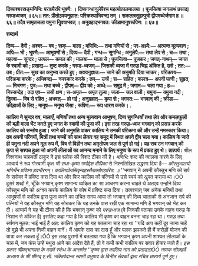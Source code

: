 **दिव्याश्बरस्रङ्मणिभि: पराध्र्यैरपि भूषणै: ।** **दिव्यगन्धानुलेपैश्च महत्योत्पलमालया ।** **पूजयित्वा जगन्नाथं प्रसाद्य गरुडध्वजम् ॥ ६५॥** **तत: प्रीतोऽवयनुज्ञात: परिक्रश्याभिवन्द्य तम् ।** **सकलत्रसुहृत्पुत्रो द्वीपमब्धेर्जगाम ह ॥ ६६॥** **तदैव सामृतजला यमुना निॢवषाभवत् ।** **अनुग्रहाद्भगवत: क्रीडामानुषरूपिण: ॥ ६७॥** 

**शब्दार्थ** 

**दिव्य—** **दैवी** **; अश्बर—** **वष** **; स्रक्—** **माला** **; मणिभि:—** **तथा मणियों से** **; पर-अध्र्यै:—** **अत्यन्त मूल्यवान** **; अपि—** **भी** **;** **भूषणै:—** **आभूषणों से** **; दिव्य—** **दैवी** **; गन्ध—** **सुगन्धि** **; अनुलेपै:—** **तथा लेप से** **; च—** **तथा** **; महत्या—** **सुन्दर** **; उत्पल—** **कमल** **की** **; मालया—** **माला से** **; पूजयित्वा—** **पूजकर** **; जगत्-नाथम्—** **जगत के स्वामी को** **; प्रसाद्य—** **तुष्ट करके** **; गरुड-ध्वजम्—** **जिसकी ध्वजा में गरुड़ चिह्न अंकित है, उसे** **; तत:—** **तब** **; प्रीत:—** **सुख का अनुभव करते हुए** **; अवयनुज्ञात:—** **जाने की अनुमति** **दिया जाकर** **; परिक्रश्य—** **परिक्रमा करके** **; अभिवन्द्य—** **नमस्कार करके** **; तम्—** **उन्हें** **; स—** **सहित** **; कलत्र—** **अपनी पत्नी** **;** **सुहृत्—** **मित्रगण** **; पुत्र:—** **तथा बच्चे** **; द्वीपम्—** **द्वीप को** **; अब्धे:—** **समुद्र में** **; जगाम—** **चला गया** **; ह—** **निस्सन्देह** **; तदा एव—** **उसी** **क्षण** **; स-अमृत—** **अमृत तुल्य** **; जला—** **जल वाली** **; यमुना—** **यमुना नदी** **; निॢवषा—** **विष से रहित** **; अभवत्—** **हो गई** **;** **अनुग्रहात्—** **कृपा से** **; भगवत:—** **भगवान् की** **; क्रीडा—** **क्रीड़ाओं के लिए** **; मानुष—** **मनुष्य जैसा** **; रूपिण:—** **रूप धारण करके।** **.** 

**कालिय ने सुन्दर वष, मालाएँ, मणियाँ तथा अन्य मूल्यवान आभूषण, दिव्य सुगन्धियाँ** **तथा लेप और कमलफूलों की बड़ी माला भेंट करते हुए जगत के स्वामी की पूजा की। इस तरह** **गरुड़-ध्वज भगवान् को प्रसन्न करके कालिय को सन्तोष हुआ। जाने की अनुमति पाकर** **कालिय ने उनकी परिक्रमा की और उन्हें नमस्कार किया। तब अपनी पत्नियों, मित्रों तथा बच्चों** **को साथ लेकर वह समुद्र में स्थित अपने द्वीप चला गया। कालिय के जाते ही यमुना नदी अपने** **मूल रूप में, विष से विहीन तथा अमृतोपम जल से पूर्ण हो गई। यह सब उन भगवान् की कृपा** **से सश्पन्न हुआ जो अपनी लीलाओं का आनन्द मनाने के लिए मनुष्य के रूप में प्रकट हुए थे।** **तात्पर्य :** श्रील विश्वनाथ चक्रवर्ती ठाकुर ने इस श्लोक की विशद टीका की है। *मणिभि:* शब्द की व्यालया करने के लिए आचार्य ने रूप गोस्वामी कृत *श्री राधा-कृष्ण गणोद्देश दीपिका* से निश्नलिखित उद्धरण दिया है— *कौस्तुभालयो मणिर्येन प्रविश्य ह्रदमौरगम्।* *कालियप्रेयसिवृन्दहस्तैरात्मोपहारित: ॥* ''भगवान् ने अपनी कौस्तुभ मणि को सर्प के सरोवर में प्रविष्ट करा दिया था और फिर कालिय की पत्नियों से उसे स्वयं को अॢपत कराया था।ÓÓ दूसरे शब्दों में, चूँकि भगवान् कृष्ण सामान्य व्यकि्त का सा आचरण करना चाहते थे अतएव उन्होंने दिव्य कौस्तुभ मणि को अ²श्य करके कालिय के कोष में प्रविष्ट करा दिया। तत्पश्चात् जब अनेक मणियों तथा आभूषणों से कालिय द्वारा पूजा करने का उचित समय आया तो भगवान् की दिव्य चालाकी से अनजान सर्प की पत्नियों ने वह कौस्तुभ मणि यह सोचकर कि यह उनके पास रखी एक सामान्य मणि है भगवान् को भेंट कर दी। आचार्य ने यह भी टीका की है कि भगवान् कृष्ण को *गरुड़ध्वज* (वे जिनकी पताका उनके वाहन गरुड़ के निशान से अंकित है) इसलिए कहा गया है कि कालिय भी कृष्ण का वाहन बनना चाह रहा था। गरुड़ तथा सर्पगण मूलत: भाई भाई हैं अत: कालिय कृष्ण को यह बतलाना चाह रहा था ''यदि आप कहीं दूर जाना चाहें तो मुझे भी अपना निजी वाहन मानें। मैं आपके दास का दास हूँ और पलक झपकते ही मैं करोड़ों योजन की यात्रा कर सकता हूँ।ÓÓ इस तरह पुराणों में बतलाया गया है कि भगवान् कृष्ण अपनी शाश्वत लीलाओं के चक्र में, जब कंस उन्हें मथुरा आने का आदेश देते हैं, तो वे कभी कभी कालिय पर सवार होकर जाते हैं। *इस प्रकार श्रीमद्भागवत के दसवें स्कंध के अन्तर्गत ''कृष्ण द्वारा कालिय नाग को प्रताडऩाÓÓ* *नामक सोलहवें अध्याय के श्री श्रीमद् ए.सी. भक्तिवेदान्त स्वामी प्रभुपाद के विनीत सेवकों द्वारा रचित* *तात्पर्य पूर्ण हुए।* 